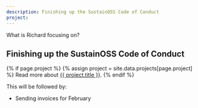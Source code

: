 ```yaml
---
description: Finishing up the SustainOSS Code of Conduct
project: 
---
```


What is Richard focusing on?

## Finishing up the SustainOSS Code of Conduct

{% if page.project %}
  {% assign project = site.data.projects[page.project] %}
  Read more about <a href="https://burntfen.com/projects/{{ page.project }}">{{ project.title }}</a>.
{% endif %}

This will be followed by:

- Sending invoices for February

